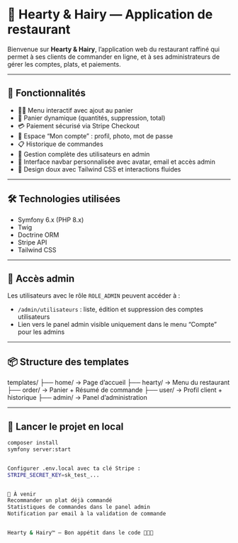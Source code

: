 # 🍷 Hearty & Hairy — Application de restaurant

Bienvenue sur **Hearty & Hairy**, l’application web du restaurant raffiné qui permet à ses clients de commander en ligne, et à ses administrateurs de gérer les comptes, plats, et paiements.

---

## 🚀 Fonctionnalités

- 🧑‍🍳 Menu interactif avec ajout au panier
- 🛒 Panier dynamique (quantités, suppression, total)
- 💳 Paiement sécurisé via Stripe Checkout
- 👤 Espace “Mon compte” : profil, photo, mot de passe
- 📋 Historique de commandes
- 🔐 Gestion complète des utilisateurs en admin
- 🧭 Interface navbar personnalisée avec avatar, email et accès admin
- 🎨 Design doux avec Tailwind CSS et interactions fluides

---

## 🛠️ Technologies utilisées

- Symfony 6.x (PHP 8.x)
- Twig
- Doctrine ORM
- Stripe API
- Tailwind CSS

---

## 🔑 Accès admin

Les utilisateurs avec le rôle `ROLE_ADMIN` peuvent accéder à :

- `/admin/utilisateurs` : liste, édition et suppression des comptes utilisateurs
- Lien vers le panel admin visible uniquement dans le menu “Compte” pour les admins

---

## 📦 Structure des templates

templates/ ├── home/ → Page d’accueil ├── hearty/ → Menu du restaurant ├── order/ → Panier + Résumé de commande ├── user/ → Profil client + historique ├── admin/ → Panel d’administration


---

## 📂 Lancer le projet en local

```bash
composer install
symfony server:start


Configurer .env.local avec ta clé Stripe :
STRIPE_SECRET_KEY=sk_test_...


🎯 À venir
Recommander un plat déjà commandé
Statistiques de commandes dans le panel admin
Notification par email à la validation de commande


Hearty & Hairy™ — Bon appétit dans le code 👨‍🍳🍷